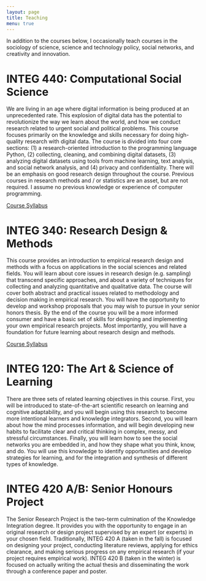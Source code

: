 ```yaml
---
layout: page
title: Teaching
menu: true
---
```


In addition to the courses below, I occasionally teach courses in the sociology of science, science and technology policy, social networks, and creativity and innovation.

# INTEG 440: Computational Social Science

We are living in an age where digital information is being produced at an unprecedented rate. This explosion of digital data has the potential to revolutionize the way we learn about the world, and how we conduct research related to urgent social and political problems. This course focuses primarily on the knowledge and skills necessary for doing high-quality research with digital data. The course is divided into four core sections: (1) a research-oriented introduction to the programming language Python, (2) collecting, cleaning, and combining digital datasets, (3) analyzing digital datasets using tools from machine learning, text analysis, and social network analysis, and (4) privacy and confidentiality. There will be an emphasis on good research design throughout the course. Previous courses in research methods and / or statistics are an asset, but are not required. I assume no previous knowledge or experience of computer programming.

[Course Syllabus](/440/)

# INTEG 340: Research Design & Methods

This course provides an introduction to empirical research design and methods with a focus on applications in the social sciences and related fields. You will learn about core issues in research design (e.g. sampling) that transcend specific approaches, and about a variety of techniques for collecting and analyzing quantitative and qualitative data. The course will cover both abstract and practical issues related to methodology and decision making in empirical research. You will have the opportunity to develop and workshop proposals that you may wish to pursue in your senior honors thesis. By the end of the course you will be a more informed consumer and have a basic set of skills for designing and implementing your own empirical research projects. Most importantly, you will have a foundation for future learning about research design and methods.

[Course Syllabus](/340/)

# INTEG 120: The Art & Science of Learning

There are three sets of related learning objectives in this course. First, you will be introduced to state-of-the-art scientific research on learning and cognitive adaptability, and you will begin using this research to become more intentional learners and knowledge integrators. Second, you will learn about how the mind processes information, and will begin developing new habits to facilitate clear and critical thinking in complex, messy, and stressful circumstances. Finally, you will learn how to see the social networks you are embedded in, and how they shape what you think, know, and do. You will use this knowledge to identify opportunities and develop strategies for learning, and for the integration and synthesis of different types of knowledge.

# INTEG 420 A/B: Senior Honours Project

The Senior Research Project is the two-term culmination of the Knowledge Integration degree. It provides you with the opportunity to engage in an original research or design project supervised by an expert (or experts) in your chosen field. Traditionally, INTEG 420 A (taken in the fall) is focused on designing your project, conducting literature reviews, applying for ethics clearance, and making serious progress on any empirical research (if your project requires empirical work). INTEG 420 B (taken in the winter) is focused on actually writing the actual thesis and disseminating the work through a conference paper and poster.

<!-- # INTEG 441: Communicating with Data

Visualizing data is central to scientific research, and is increasingly prominent in science communication and journalism. This course provides an introduction to the history, principles, and techniques of data visualization and information design, with an emphasis on data used by social scientists, data scientists, and policy analysts. Students will learn how to create effective visualizations for a variety of different audiences and purposes, including making sense of new datasets and communicating evidence to others.   

I assume that students in this class will have a minimal background in research methods (i.e. one undergraduate research methods class), but little to no programming experience. While some programming experience is advantageous, you will acquire the necessary skills in this course. -->
